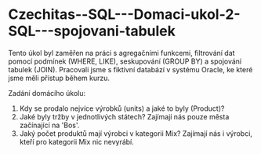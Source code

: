 # Czechitas--SQL---Domaci-ukol-2-SQL---spojovani-tabulek
Tento úkol byl zaměřen na práci s agregačními funkcemi, filtrování dat pomocí podmínek (WHERE, LIKE), seskupování (GROUP BY) a spojování tabulek (JOIN). Pracovali jsme s fiktivní databází v systému Oracle, ke které jsme měli přístup během kurzu.

Zadání domácího úkolu:
1. Kdy se prodalo nejvíce výrobků (units) a jaké to byly (Product)? 
2. Jaké byly tržby v jednotlivých státech? Zajímají nás pouze města začínající na 'Bos'.
3. Jaký počet produktů mají výrobci v kategorii Mix? Zajímají nás i výrobci, kteří pro kategorii Mix nic nevyrábí. 
